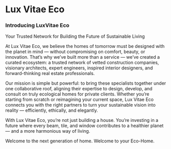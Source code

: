 # Lux Vitae Eco

### Introducing LuxVitae Eco

Your Trusted Network for Building the Future of Sustainable Living   

At Lux Vitae Eco, we believe the homes of tomorrow must be designed with the planet in mind — without compromising on comfort, beauty, or innovation. That’s why we’ve built more than a service — we’ve created a curated ecosystem: a trusted network of vetted construction companies, visionary architects, expert engineers, inspired interior designers, and forward-thinking real estate professionals.

Our mission is simple but powerful: to bring these specialists together under one collaborative roof, aligning their expertise to design, develop, and consult on truly ecological homes for private clients. Whether you’re starting from scratch or reimagining your current space, Lux Vitae Eco connects you with the right partners to turn your sustainable vision into reality — efficiently, ethically, and elegantly.

With Lux Vitae Eco, you’re not just building a house. You’re investing in a future where every beam, tile, and window contributes to a healthier planet — and a more harmonious way of living.

Welcome to the next generation of home. Welcome to your Eco-Home.
